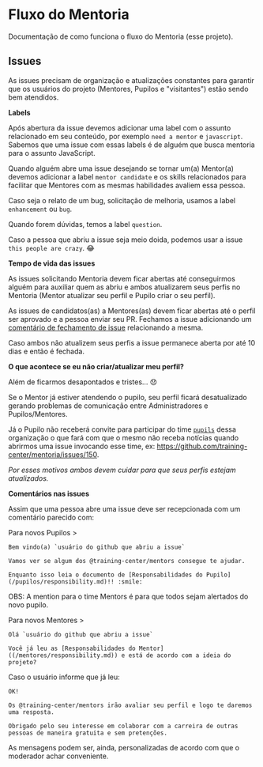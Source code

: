 # Fluxo do Mentoria

Documentação de como funciona o fluxo do Mentoria (esse projeto).

## Issues

As issues precisam de organização e atualizações constantes para garantir que os usuários do projeto (Mentores, Pupilos e "visitantes") estão sendo bem atendidos.

**Labels**

Após abertura da issue devemos adicionar uma label com o assunto relacionado em seu conteúdo, por exemplo `need a mentor` e `javascript`. Sabemos que uma issue com essas labels é de alguém que busca mentoria para o assunto JavaScript.

Quando alguém abre uma issue desejando se tornar um(a) Mentor(a) devemos adicionar a label `mentor candidate` e os skills relacionados para facilitar que Mentores com as mesmas habilidades avaliem essa pessoa.

Caso seja o relato de um bug, solicitação de melhoria, usamos a label `enhancement` ou `bug`.

Quando forem dúvidas, temos a label `question`.

Caso a pessoa que abriu a issue seja meio doida, podemos usar a issue `this people are crazy`. :joy:

**Tempo de vida das issues**

As issues solicitando Mentoria devem ficar abertas até conseguirmos alguém para auxiliar quem as abriu e ambos atualizarem seus perfis no Mentoria (Mentor atualizar seu perfil e Pupilo criar o seu perfil).

As issues de candidatos(as) a Mentores(as) devem ficar abertas até o perfil ser aprovado e a pessoa enviar seu PR. Fechamos a issue adicionando um [comentário de fechamento de issue](https://help.github.com/articles/closing-issues-via-commit-messages/) relacionando a mesma.

Caso ambos não atualizem seus perfis a issue permanece aberta por até 10 dias e então é fechada.

**O que acontece se eu não criar/atualizar meu perfil?**

Além de ficarmos desapontados e tristes... :disappointed:

Se o Mentor já estiver atendendo o pupilo, seu perfil ficará desatualizado gerando problemas de comunicação entre Administradores e Pupilos/Mentores.

Já o Pupilo não receberá convite para participar do time [`pupils`](https://github.com/orgs/training-center/people) dessa organização o que fará com que o mesmo não receba notícias quando abrirmos uma issue invocando esse time, ex: https://github.com/training-center/mentoria/issues/150.

*Por esses motivos ambos devem cuidar para que seus perfis estejam atualizados.*

**Comentários nas issues**

Assim que uma pessoa abre uma issue deve ser recepcionada com um comentário parecido com:

Para novos Pupilos > 

```
Bem vindo(a) `usuário do github que abriu a issue`

Vamos ver se algum dos @training-center/mentors consegue te ajudar.

Enquanto isso leia o documento de [Responsabilidades do Pupilo](/pupilos/responsibility.md)!! :smile:
```

OBS: A mention para o time Mentors é para que todos sejam alertados do novo pupilo.

Para novos Mentores >

```
Olá `usuário do github que abriu a issue`

Você já leu as [Responsabilidades do Mentor]((/mentores/responsibility.md)) e está de acordo com a ideia do projeto?
```

Caso o usuário informe que já leu:

```
OK!

Os @training-center/mentors irão avaliar seu perfil e logo te daremos uma resposta.

Obrigado pelo seu interesse em colaborar com a carreira de outras pessoas de maneira gratuita e sem pretenções.
```

As mensagens podem ser, ainda, personalizadas de acordo com que o moderador achar conveniente.
